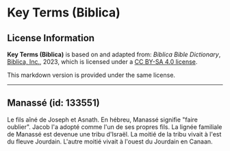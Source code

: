 # Key Terms (Biblica)

## License Information

**Key Terms (Biblica)** is based on and adapted from: _Biblica Bible Dictionary_, [Biblica, Inc.](https://www.biblica.com/), 2023, which is licensed under a [CC BY-SA 4.0 license](https://creativecommons.org/licenses/by-sa/4.0/legalcode.en).

This markdown version is provided under the same license.



--------------------------------

## Manassé (id: 133551)

Le fils aîné de Joseph et Asnath. En hébreu, Manassé signifie "faire oublier". Jacob l'a adopté comme l'un de ses propres fils. La lignée familiale de Manassé est devenue une tribu d'Israël. La moitié de la tribu vivait à l'est du fleuve Jourdain. L'autre moitié vivait à l'ouest du Jourdain en Canaan.


